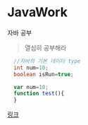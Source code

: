 # JavaWork
자바 공부
>열심히 공부해라
```java
  //자바의 기본 데이터 type
  int num=10;
  boolean isRun=true;
```

```javascript
  var num=10;
  function test(){
  }
```
[링크](https://www.naver.com)
